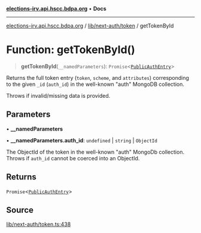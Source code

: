 [**elections-irv.api.hscc.bdpa.org**](../../../../README.md) • **Docs**

***

[elections-irv.api.hscc.bdpa.org](../../../../README.md) / [lib/next-auth/token](../README.md) / getTokenById

# Function: getTokenById()

> **getTokenById**(`__namedParameters`): `Promise`\<[`PublicAuthEntry`](../../db/type-aliases/PublicAuthEntry.md)\>

Returns the full token entry (`token`, `scheme`, and `attributes`)
corresponding to the given `_id` (`auth_id`) in the well-known "auth" MongoDB
collection.

Throws if invalid/missing data is provided.

## Parameters

• **\_\_namedParameters**

• **\_\_namedParameters.auth\_id**: `undefined` \| `string` \| `ObjectId`

The ObjectId of the token in the well-known "auth" MongoDb
collection. Throws if `auth_id` cannot be coerced into an ObjectId.

## Returns

`Promise`\<[`PublicAuthEntry`](../../db/type-aliases/PublicAuthEntry.md)\>

## Source

[lib/next-auth/token.ts:438](https://github.com/Xunnamius/elections_irv.api.hscc.bdpa.org/blob/c917ea60595d63d322e4038beb12d08f7d64cdd2/lib/next-auth/token.ts#L438)
